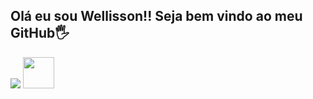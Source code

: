 ## Olá eu sou Wellisson!! Seja bem vindo ao meu GitHub🖐️

<picture>
  <source
    srcset="https://github-readme-stats.vercel.app/api?username=wellissonreis&show_icons=true&theme=blue"
    media="(prefers-color-scheme: blue)"
  />
  <source
    srcset="https://github-readme-stats.vercel.app/api?username=wellissonreis&show_icons=true"
    media="(prefers-color-scheme: light), (prefers-color-scheme: no-preference)"
  />
  <img src="https://github-readme-stats.vercel.app/api?username=wellissonreis&show_icons=true" />
</picture>
<img src="https://cdn.jsdelivr.net/gh/devicons/devicon/icons/csharp/csharp-original.svg" width="50" height="50" />
